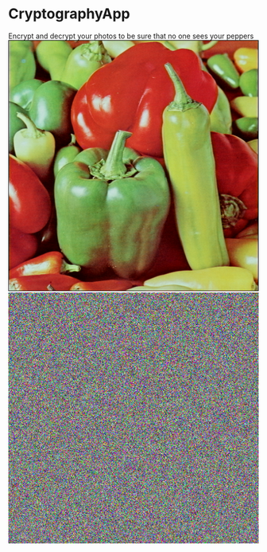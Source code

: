 # CryptographyApp
Encrypt and decrypt your photos to be sure that no one sees your peppers
![Alt text](peppers.bmp?raw=true "Title")
![Alt text](encodedpeppers.bmp?raw=true "Title")
